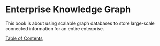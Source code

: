 # Enterprise Knowledge Graph

This book is about using scalable graph databases to store large-scale connected information for an entire enterprise.

[Table of Contents](table-of-contents.md)

